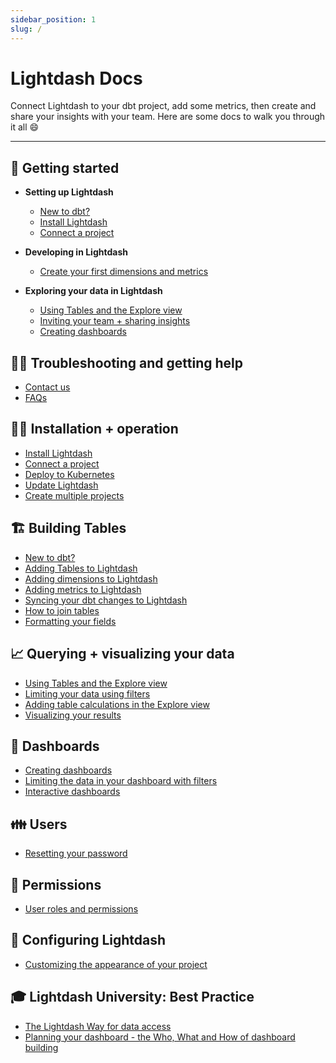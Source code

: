 ```yaml
---
sidebar_position: 1
slug: /
---
```


# Lightdash Docs

Connect Lightdash to your dbt project, add some metrics, then create and share your insights with your team. Here are some docs to walk you through it all 😄

---

## 🌟 Getting started

- **Setting up Lightdash**

  - [New to dbt?](/get-started/setup-lightdash/new-to-dbt.mdx)
  - [Install Lightdash](/get-started/setup-lightdash/install-lightdash.mdx)
  - [Connect a project](/get-started/setup-lightdash/connect-project.mdx)  

- **Developing in Lightdash**

  - [Create your first dimensions and metrics](/get-started/setup-lightdash/add-metrics.mdx)  

- **Exploring your data in Lightdash**

  - [Using Tables and the Explore view](/get-started/exploring-data/using-explores.md)
  - [Inviting your team + sharing insights](/get-started/exploring-data/sharing-insights.mdx)
  - [Creating dashboards](/get-started/exploring-data/dashboards.md)

## 🙋‍♀️ Troubleshooting and getting help

- [Contact us](/help-and-contact/contact/contact_info.md)
- [FAQs](/help-and-contact/faqs/faqs.md)

## 👩‍💻 Installation + operation

- [Install Lightdash](/get-started/setup-lightdash/install-lightdash.mdx)
- [Connect a project](/get-started/setup-lightdash/connect-project.mdx)
- [Deploy to Kubernetes](/guides/how-to-deploy-to-kubernetes.md)
- [Update Lightdash](/references/update-lightdash.md)
- [Create multiple projects](/guides/how-to-create-multiple-projects.md)

## 🏗 Building Tables

- [New to dbt?](/get-started/setup-lightdash/new-to-dbt.mdx)
- [Adding Tables to Lightdash](/guides/adding-tables-to-lightdash.mdx)
- [Adding dimensions to Lightdash](/guides/how-to-create-dimensions.md)
- [Adding metrics to Lightdash](/guides/how-to-create-metrics.mdx)
- [Syncing your dbt changes to Lightdash](/references/syncing_your_dbt_changes.md)
- [How to join tables](/guides/how-to-join-tables.md)
- [Formatting your fields](/guides/formatting-your-fields.md)

## 📈 Querying + visualizing your data

- [Using Tables and the Explore view](/get-started/exploring-data/using-explores.md)
- [Limiting your data using filters](/guides/limiting-data-using-filters.md#adding-filters-in-the-explore-view)
- [Adding table calculations in the Explore view](/guides/table-calculations/adding-table-calculations.mdx)
- [Visualizing your results](/guides/visualizing-your-results.mdx)

## 🎯 Dashboards

- [Creating dashboards](/get-started/exploring-data/dashboards.md)
- [Limiting the data in your dashboard with filters](/guides/limiting-data-using-filters.md#adding-filters-to-your-dashboard)
- [Interactive dashboards](/guides/interactive-dashboards.mdx)

## 👪 Users

- [Resetting your password](/guides/how-to-reset-your-password.md)

## 🔐 Permissions

- [User roles and permissions](/references/user_roles_and_permissions.md)

## 🎨 Configuring Lightdash

- [Customizing the appearance of your project](/guides/customizing-the-appearance-of-your-project.md)

## 🎓 Lightdash University: Best Practice

- [The Lightdash Way for data access](/best-practice/lightdash-way.md)
- [Planning your dashboard - the Who, What and How of dashboard building](/best-practice/planning-your-dashboard.md)